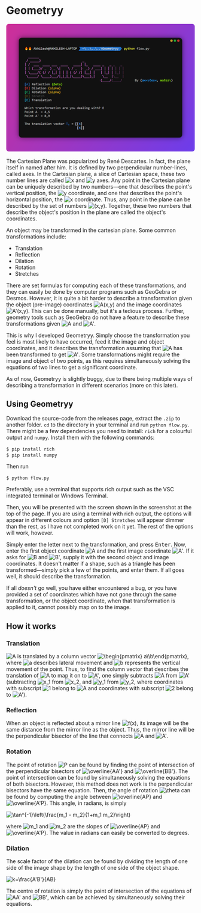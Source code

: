 # Geometryy
<!-- ## A tool to accurately describe transformations on the Cartesian plane, given the image and pre-image coordinates. -->

![](./Screenshot.svg)

The Cartesian Plane was popularized by René Descartes. In fact, the plane itself in named after him. It is defined by two perpendicular number-lines, called axes. In the Cartesian plane, a slice of Cartesian space, these two number lines are called <img src="https://latex.codecogs.com/svg.latex?&space;x" title="x"/>  and <img src="https://latex.codecogs.com/svg.latex?\&space;y" title="y"/> axes. Any point in the Cartesian plane can be uniquely described by two numbers—one that describes the point's vertical position, the <img src="https://latex.codecogs.com/svg.latex?\&space;y" title="y"/> coordinate, and one that describes the point's horizontal position, the <img src="https://latex.codecogs.com/svg.latex?\&space;x" title="x"/> coordinate. Thus, any point in the plane can be described by the set of numbers <img src="https://latex.codecogs.com/svg.latex?\&space;(x,y)" title="(x,y)"/>. Together, these two numbers that describe the object's position in the plane are called the object's coordinates.

An object may be transformed in the cartesian plane. Some common transformations include:
- Translation
- Reflection
- Dilation
- Rotation
- Stretches

There are set formulas for computing each of these transformations, and they can easily be done by computer programs such as GeoGebra or Desmos. However, it is quite a bit harder to describe a transformation given the object (pre-image) coordinates <img src="https://latex.codecogs.com/svg.latex?\&space;A(x,y)" title="A(x,y)"/> and the image coordinates <img src="https://latex.codecogs.com/svg.latex?\&space;A'(x,y)" title="A'(x,y)"/>. This can be done manually, but it's a tedious process. Further, geometry tools such as GeoGebra do not have a feature to describe these transformations given <img src="https://latex.codecogs.com/svg.latex?\&space;A" title="A"/> and <img src="https://latex.codecogs.com/svg.latex?\&space;A'" title="A'"/>.

This is why I developed Geometryy. Simply choose the transformation you feel is most likely to have occurred, feed it the image and object coordinates, and it describes the transformation assuming that <img src="https://latex.codecogs.com/svg.latex?\&space;A" title="A"/> has been transformed to get <img src="https://latex.codecogs.com/svg.latex?\&space;A'" title="A'"/>. Some transformations might require the image and object of two points, as this requires simultaneously solving the equations of two lines to get a significant coordinate.

As of now, Geometryy is slightly buggy, due to there being multiple ways of describing a transformation in different scenarios (more on this later).

## Using Geometryy
Download the source-code from the releases page, extract the `.zip` to another folder. `cd` to the directory in your terminal and run `python flow.py`. There might be a few dependencies you need to install: `rich` for a colourful output and `numpy`. Install them with the following commands:
```
$ pip install rich
$ pip install numpy
```
Then run
```
$ python flow.py
```
Preferably, use a terminal that supports rich output such as the VSC integrated terminal or Windows Terminal.

Then, you will be presented with the screen shown in the screenshot at the top of the page. If you are using a terminal with rich output, the options will appear in different colours and option `[D] Stretches` will appear dimmer than the rest, as I have not completed work on it yet. The rest of the options will work, however.

Simply enter the letter next to the transformation, and press <kbd>Enter</kbd>. Now, enter the first object coordinate <img src="https://latex.codecogs.com/svg.latex?\&space;A" title="A"/> and the first image coordinate <img src="https://latex.codecogs.com/svg.latex?\&space;A'" title="A'"/>. If it asks for <img src="https://latex.codecogs.com/svg.latex?\&space;B" title="B"/> and <img src="https://latex.codecogs.com/svg.latex?\&space;B'" title="B'"/>, supply it with the second object and image coordinates. It doesn't matter if a shape, such as a triangle has been transformed—simply pick a few of the points, and enter them. If all goes well, it should describe the transformation.

If all *doesn't* go well, you have either encountered a bug, or you have provided a set of coordinates which have not gone through the same transformation, or the object coordinate, when that transformation is applied to it, cannot possibly map on to the image.

## How it works
### Translation
<img src="https://latex.codecogs.com/svg.latex?\&space;A" title="A"/> is translated by a column vector <img src="https://latex.codecogs.com/svg.latex?\&space;\begin{pmatrix} a\\b\end{pmatrix}" title="\begin{pmatrix} a\\b\end{pmatrix}"/>, where <img src="https://latex.codecogs.com/svg.latex?\&space;a" title="a"/> describes lateral movement and <img src="https://latex.codecogs.com/svg.latex?\&space;b" title="b"/> represents the vertical movement of the point. Thus, to find the column vector that describes the translation of <img src="https://latex.codecogs.com/svg.latex?\&space;A" title="A"/> to map it on to <img src="https://latex.codecogs.com/svg.latex?\&space;A'" title="A'"/>, one simply subtracts <img src="https://latex.codecogs.com/svg.latex?\&space;A" title="A"/> from <img src="https://latex.codecogs.com/svg.latex?\&space;A'" title="A'"/> (subtracting <img src="https://latex.codecogs.com/svg.latex?\&space;x_1" title="x_1"/> from <img src="https://latex.codecogs.com/svg.latex?\&space;x_2" title="x_2"/>, and <img src="https://latex.codecogs.com/svg.latex?\&space;y_1" title="y_1"/> from <img src="https://latex.codecogs.com/svg.latex?\&space;y_2" title="y_2"/>, where coordinates with subscript <img src="https://latex.codecogs.com/svg.latex?\&space;1" title="1"/> belong to <img src="https://latex.codecogs.com/svg.latex?\&space;A" title="A"/> and coordinates with subscript <img src="https://latex.codecogs.com/svg.latex?\&space;2" title="2"/> belong to <img src="https://latex.codecogs.com/svg.latex?\&space;A'" title="A'"/>).

### Reflection
When an object is reflected about a mirror line <img src="https://latex.codecogs.com/svg.latex?\&space;f(x)" title="f(x)"/>, its image will be the same distance from the mirror line as the object. Thus, the mirror line will be the perpendicular bisector of the line that connects <img src="https://latex.codecogs.com/svg.latex?\&space;A" title="A"/> and <img src="https://latex.codecogs.com/svg.latex?\&space;A'" title="A'"/>.

### Rotation
The point of rotation <img src="https://latex.codecogs.com/svg.latex?\&space;P" title="P"/> can be found by finding the point of intersection of the perpendicular bisectors of <img src="https://latex.codecogs.com/svg.latex?\&space;\overline{AA'}" title="\overline{AA'}"/> and <img src="https://latex.codecogs.com/svg.latex?\&space;\overline{BB'}" title="\overline{BB'}"/>. The point of intersection can be found by simultaneously solving the equations of both bisectors. However, this method does not work is the perpendicular bisectors have the same equation. Then, the angle of rotation <img src="https://latex.codecogs.com/svg.latex?\&space;\theta" title="\theta"/> can be found by computing the angle between <img src="https://latex.codecogs.com/svg.latex?\&space;\overline{AP}" title="\overline{AP}"/> and <img src="https://latex.codecogs.com/svg.latex?\&space;\overline{A'P}" title="\overline{A'P}"/>. This angle, in radians, is simply

<img src="https://latex.codecogs.com/svg.latex?\&space;\tan^{-1}\left(\frac{m_1 - m_2}{1+m_1 m_2}\right)" title="\tan^{-1}\left(\frac{m_1 - m_2}{1+m_1 m_2}\right)">

where <img src="https://latex.codecogs.com/svg.latex?\&space;m_1" title="m_1"/> and <img src="https://latex.codecogs.com/svg.latex?\&space;m_2" title="m_2"/> are the slopes of <img src="https://latex.codecogs.com/svg.latex?\&space;\overline{AP}" title="\overline{AP}"/> and <img src="https://latex.codecogs.com/svg.latex?\&space;\overline{A'P}" title="\overline{A'P}"/>. The value in radians can easily be converted to degrees.

### Dilation
The scale factor of the dilation can be found by dividing the length of one side of the image shape by the length of one side of the object shape.

<img src="https://latex.codecogs.com/svg.latex?\&space;k=\frac{A'B'}{AB}" title="k=\frac{A'B'}{AB}">

The centre of rotation is simply the point of intersection of the equations of <img src="https://latex.codecogs.com/svg.latex?\&space;AA'" title="AA'"/> and <img src="https://latex.codecogs.com/svg.latex?\&space;BB'" title="BB'"/>, which can be achieved by simultaneously solving their equations.
